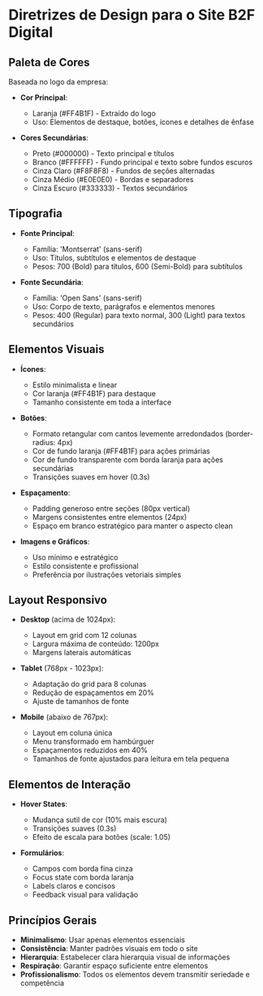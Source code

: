 # Diretrizes de Design para o Site B2F Digital

## Paleta de Cores
Baseada no logo da empresa:

- **Cor Principal**: 
  - Laranja (#FF4B1F) - Extraído do logo
  - Uso: Elementos de destaque, botões, ícones e detalhes de ênfase

- **Cores Secundárias**:
  - Preto (#000000) - Texto principal e títulos
  - Branco (#FFFFFF) - Fundo principal e texto sobre fundos escuros
  - Cinza Claro (#F8F8F8) - Fundos de seções alternadas
  - Cinza Médio (#E0E0E0) - Bordas e separadores
  - Cinza Escuro (#333333) - Textos secundários

## Tipografia

- **Fonte Principal**: 
  - Família: 'Montserrat' (sans-serif)
  - Uso: Títulos, subtítulos e elementos de destaque
  - Pesos: 700 (Bold) para títulos, 600 (Semi-Bold) para subtítulos

- **Fonte Secundária**: 
  - Família: 'Open Sans' (sans-serif)
  - Uso: Corpo de texto, parágrafos e elementos menores
  - Pesos: 400 (Regular) para texto normal, 300 (Light) para textos secundários

## Elementos Visuais

- **Ícones**: 
  - Estilo minimalista e linear
  - Cor laranja (#FF4B1F) para destaque
  - Tamanho consistente em toda a interface

- **Botões**:
  - Formato retangular com cantos levemente arredondados (border-radius: 4px)
  - Cor de fundo laranja (#FF4B1F) para ações primárias
  - Cor de fundo transparente com borda laranja para ações secundárias
  - Transições suaves em hover (0.3s)

- **Espaçamento**:
  - Padding generoso entre seções (80px vertical)
  - Margens consistentes entre elementos (24px)
  - Espaço em branco estratégico para manter o aspecto clean

- **Imagens e Gráficos**:
  - Uso mínimo e estratégico
  - Estilo consistente e profissional
  - Preferência por ilustrações vetoriais simples

## Layout Responsivo

- **Desktop** (acima de 1024px):
  - Layout em grid com 12 colunas
  - Largura máxima de conteúdo: 1200px
  - Margens laterais automáticas

- **Tablet** (768px - 1023px):
  - Adaptação do grid para 8 colunas
  - Redução de espaçamentos em 20%
  - Ajuste de tamanhos de fonte

- **Mobile** (abaixo de 767px):
  - Layout em coluna única
  - Menu transformado em hambúrguer
  - Espaçamentos reduzidos em 40%
  - Tamanhos de fonte ajustados para leitura em tela pequena

## Elementos de Interação

- **Hover States**:
  - Mudança sutil de cor (10% mais escura)
  - Transições suaves (0.3s)
  - Efeito de escala para botões (scale: 1.05)

- **Formulários**:
  - Campos com borda fina cinza
  - Focus state com borda laranja
  - Labels claros e concisos
  - Feedback visual para validação

## Princípios Gerais

- **Minimalismo**: Usar apenas elementos essenciais
- **Consistência**: Manter padrões visuais em todo o site
- **Hierarquia**: Estabelecer clara hierarquia visual de informações
- **Respiração**: Garantir espaço suficiente entre elementos
- **Profissionalismo**: Todos os elementos devem transmitir seriedade e competência
